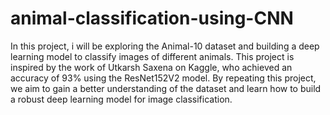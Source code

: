 # animal-classification-using-CNN
In this project, i will be exploring the Animal-10 dataset and building a deep learning model to classify images of different animals. This project is inspired by the work of Utkarsh Saxena on Kaggle, who achieved an accuracy of 93% using the ResNet152V2 model. By repeating this project, we aim to gain a better understanding of the dataset and learn how to build a robust deep learning model for image classification.
